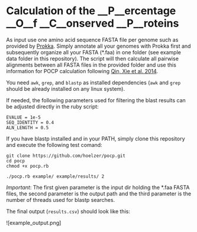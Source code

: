 # Calculation of the __P__ercentage __O__f __C__onserved __P__roteins

As input use one amino acid sequence FASTA file per genome such as provided by
[Prokka](https://github.com/tseemann/prokka). Simply annotate all your genomes
with Prokka first and subsequently organize all your FASTA (*.faa) in one folder
(see example data folder in this repository). The script will then calculate all
pairwise alignments between all FASTA files in the provided folder and use this
information for POCP calculation following [Qin, Xie et al.
2014](https://www.ncbi.nlm.nih.gov/pubmed/24706738).

You need ``awk``, ``grep``, and ``blastp`` as installed dependencies (``awk``
and ``grep`` should be already installed on any linux system). 

If needed, the following parameters used for filtering the blast results can be
adjusted directly in the ruby script:

````
EVALUE = 1e-5
SEQ_IDENTITY = 0.4
ALN_LENGTH = 0.5
````

If you have blastp installed and in your PATH, simply clone this repository and
execute the following test comand:

````
git clone https://github.com/hoelzer/pocp.git
cd pocp
chmod +x pocp.rb

./pocp.rb example/ example/results/ 2
````

_Important_: The first given parameter is the input dir holding the *.faa FASTA
files, the second parameter is the output path and the third parameter is the
number of threads used for blastp searches.

The final output (``results.csv``) should look like this:

![example_output.png]
